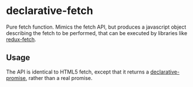 # declarative-fetch

Pure fetch function.  Mimics the fetch API, but produces a javascript object describing the fetch to be performed, that can be executed by libraries like [redux-fetch](https://github.com/ashaffer/redux-fetch).

## Usage

The API is identical to HTML5 fetch, except that it returns a [declarative-promise](https://github.com/ashaffer/declarative-promise), rather than a real promise.